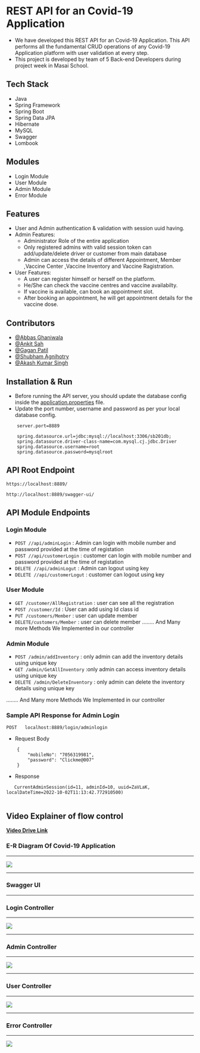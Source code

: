 
# REST API for an Covid-19 Application

* We have developed this REST API for an Covid-19 Application. This API performs all the fundamental CRUD operations of any Covid-19 Application platform with user validation at every step.
* This project is developed by team of 5 Back-end Developers during project week in Masai School. 

## Tech Stack

* Java
* Spring Framework
* Spring Boot
* Spring Data JPA
* Hibernate
* MySQL
* Swagger
* Lombook

## Modules

* Login Module
* User Module
* Admin Module
* Error Module

## Features

* User and Admin authentication & validation with session uuid having.
* Admin Features:
    * Administrator Role of the entire application
    * Only registered admins with valid session token can add/update/delete driver or customer from main database
    * Admin can access the details of different Appointment, Member ,Vaccine Center ,Vaccine Inventory and Vaccine Ragistration.
* User Features:
    * A user can register himself or herself on the platform.
    * He/She can check the vaccine centres and vaccine availabilty.
    * If vaccine is available, can book an appointment slot.
    * After booking an appointment, he will get appointment details for the vaccine dose.    


## Contributors

* [@Abbas Ghaniwala](https://github.com/abbas5152)
* [@Ankit Sah](https://github.com/Ankit-Sah-Developer)
* [@Gagan Patil](https://github.com/GaganPatil1995)
* [@Shubham Agnihotry](https://github.com/Theagni0070)
* [@Akash Kumar Singh](https://github.com/akashsinghdto55)




## Installation & Run

* Before running the API server, you should update the database config inside the [application.properties](https://github.com/nvFARHAN/cowin.gov.in/blob/master/src/main/resources/application.properties) file. 
* Update the port number, username and password as per your local database config.

```
    server.port=8889

    spring.datasource.url=jdbc:mysql://localhost:3306/sb201db;
    spring.datasource.driver-class-name=com.mysql.cj.jdbc.Driver
    spring.datasource.username=root
    spring.datasource.password=mysqlroot

```


## API Root Endpoint

`https://localhost:8889/`

`http://localhost:8889/swagger-ui/`


## API Module Endpoints

### Login Module

* `POST //api/adminLogin` : Admin can login with mobile number and password provided at the time of registation
* `POST //api/customerLogin` : customer can login with mobile number and password provided at the time of registation
* `DELETE //api/adminLogut` : Admin can logout using key
* `DELETE //api/customerLogut` : customer can logout using key

### User Module


* `GET /customer/AllRegistration` : user can see all the registration
* `POST /customer/Id` : User can add using Id class id
* `PUT /customers/Member` : user can update member 
* `DELETE/customers/Member` : user can delete member 
........
And Many more Methods We Implemented in our controller


### Admin Module

* `POST /admin/addInventory` : only admin can add the inventory details using unique key
* `GET /admin/GetAllInventory` :only admin can access inventory details using unique key
* `DELETE /admin/DeleteInventory` : only admin can delete the inventory details using unique key

........
And Many more Methods We Implemented in our controller


### Sample API Response for Admin Login

`POST   localhost:8889/login/adminlogin`

* Request Body

```
    {
        "mobileNo": "7056319981",
        "password": "Clickme@007"
    }
```

* Response

```
   CurrentAdminSession(id=11, adminId=10, uuid=ZaVLaK, localDateTime=2022-10-02T11:13:42.772910500)
   
```

## Video Explainer of flow control
 <a href="https://drive.google.com/drive/folders/1h6Mo5Gty6InD-nOOmJhgOeK96G7_RD5V?usp=sharing">**Video Drive Link** </a>
 
 
### E-R Diagram Of Covid-19 Application
---
<img src="https://github.com/abbas5152/wasteful-cast-8657/blob/main/CovidERDiagram.JPG" style="max-width: 100%; display: inline-block;" data-target="animated-image.originalImage">

---

### Swagger UI


---

### Login Controller

---

<img src="https://github.com/abbas5152/wasteful-cast-8657/blob/main/Covid_Vaccination_Tracker/swagger-ui%20Images/logincontroller.JPG" style="max-width: 100%; display: inline-block;" data-target="animated-image.originalImage">

---

### Admin Controller

---

<img src="https://github.com/abbas5152/wasteful-cast-8657/blob/main/Covid_Vaccination_Tracker/swagger-ui%20Images/admincontroller.JPG" style="max-width: 100%; display: inline-block;" data-target="animated-image.originalImage">

---

### User Controller

---

<img src="https://github.com/abbas5152/wasteful-cast-8657/blob/main/Covid_Vaccination_Tracker/swagger-ui%20Images/customercontroller.JPG" style="max-width: 100%; display: inline-block;" data-target="animated-image.originalImage">

---


### Error Controller

---


<img src="https://github.com/abbas5152/wasteful-cast-8657/blob/main/Covid_Vaccination_Tracker/swagger-ui%20Images/errorcontroller.JPG" style="max-width: 100%; display: inline-block;" data-target="animated-image.originalImage">








